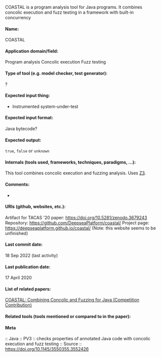 COASTAL is a program analysis tool for Java programs. It combines concolic execution and fuzz testing in a framework with built-in concurrency

#### Name:
COASTAL

#### Application domain/field:
Program analysis
Concolic execution
Fuzz testing

#### Type of tool (e.g. model checker, test generator):
?

#### Expected input thing:
- Instrumented system-under-test

#### Expected input format:
Java bytecode?

#### Expected output:
`true`, `false` or `unknown`

#### Internals (tools used, frameworks, techniques, paradigms, ...):
This tool combines concolic execution and fuzzing analysis.
Uses [Z3](Solvers/SMT/Z3.md).

#### Comments:
-

#### URIs (github, websites, etc.):
Artifact for TACAS '20 paper: https://doi.org/10.5281/zenodo.3679243
Repository: https://github.com/DeepseaPlatform/coastal/
Project page: https://deepseaplatform.github.io/coastal/ (Note: this website seems to be unfinished)

#### Last commit date:
18 Sep 2022 (last activity)

#### Last publication date:
17 April 2020

#### List of related papers:
[COASTAL: Combining Concolic and Fuzzing for Java (Competition Contribution)](https://doi.org/10.1007/978-3-030-45237-7_23)

#### Related tools (tools mentioned or compared to in the paper):

#### Meta
:: Java
:: PV3 :: checks properties of annotated Java code with concolic execution and fuzz testing
:: Source :: https://doi.org/10.1145/3550355.3552426

